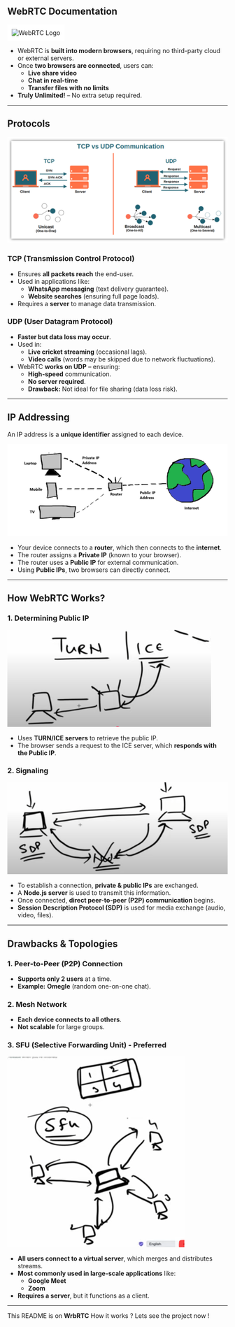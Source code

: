 ## **WebRTC Documentation**  
<p>
    <img src="https://imgs.search.brave.com/Moego70EbNv5ChegfozHloDE29QqXML9PmAeVkWidQM/rs:fit:500:0:0:0/g:ce/aHR0cHM6Ly91cGxv/YWQud2lraW1lZGlh/Lm9yZy93aWtpcGVk/aWEvY29tbW9ucy82/LzY4L1dlYlJUQ19M/b2dvLnN2Zw"  alt="WebRTC Logo" style="background-color:white; padding:10px;">
</p>  

- WebRTC is **built into modern browsers**, requiring no third-party cloud or external servers.  
- Once **two browsers are connected**, users can:  
  - **Live share video**  
  - **Chat in real-time**  
  - **Transfer files with no limits**  
- **Truly Unlimited!** – No extra setup required.  

---

## **Protocols**  
![Protocols](/Example/images/protocols.png)  

### **TCP (Transmission Control Protocol)**  
- Ensures **all packets reach** the end-user.  
- Used in applications like:  
  - **WhatsApp messaging** (text delivery guarantee).  
  - **Website searches** (ensuring full page loads).  
- Requires a **server** to manage data transmission.  

### **UDP (User Datagram Protocol)**  
- **Faster but data loss may occur**.  
- Used in:  
  - **Live cricket streaming** (occasional lags).  
  - **Video calls** (words may be skipped due to network fluctuations).  
- WebRTC **works on UDP** – ensuring:  
  - **High-speed** communication.  
  - **No server required**.  
  - **Drawback:** Not ideal for file sharing (data loss risk).  

---

## **IP Addressing**  
An IP address is a **unique identifier** assigned to each device.  

![IP](/Example/images/ip.png)  

- Your device connects to a **router**, which then connects to the **internet**.  
- The router assigns a **Private IP** (known to your browser).  
- The router uses a **Public IP** for external communication.  
- Using **Public IPs**, two browsers can directly connect.  

---

## **How WebRTC Works?**  

### **1. Determining Public IP**  
![IP](/Example/images/Trun.png)  
- Uses **TURN/ICE servers** to retrieve the public IP.  
- The browser sends a request to the ICE server, which **responds with the Public IP**.  

### **2. Signaling**  
![Signaling](/Example/images/signaling.png)  
- To establish a connection, **private & public IPs** are exchanged.  
- A **Node.js server** is used to transmit this information.  
- Once connected, **direct peer-to-peer (P2P) communication** begins.  
- **Session Description Protocol (SDP)** is used for media exchange (audio, video, files).  

---

## **Drawbacks & Topologies**  

### **1. Peer-to-Peer (P2P) Connection**  
- **Supports only 2 users** at a time.  
- **Example:** **Omegle** (random one-on-one chat).  

### **2. Mesh Network**  
- **Each device connects to all others**.  
- **Not scalable** for large groups.  

### **3. SFU (Selective Forwarding Unit) - Preferred**  
![SFU](/Example/images/SFU.png)  
- **All users connect to a virtual server**, which merges and distributes streams.  
- **Most commonly used in large-scale applications** like:  
  - **Google Meet**  
  - **Zoom**  
- **Requires a server**, but it functions as a client.  

---

This README is on **WrbRTC** How it works ? Lets see the project  now ! 